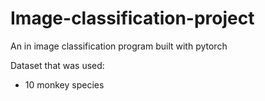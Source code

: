 # Image-classification-project
An in image classification program built with pytorch

Dataset that was used:
- 10 monkey species